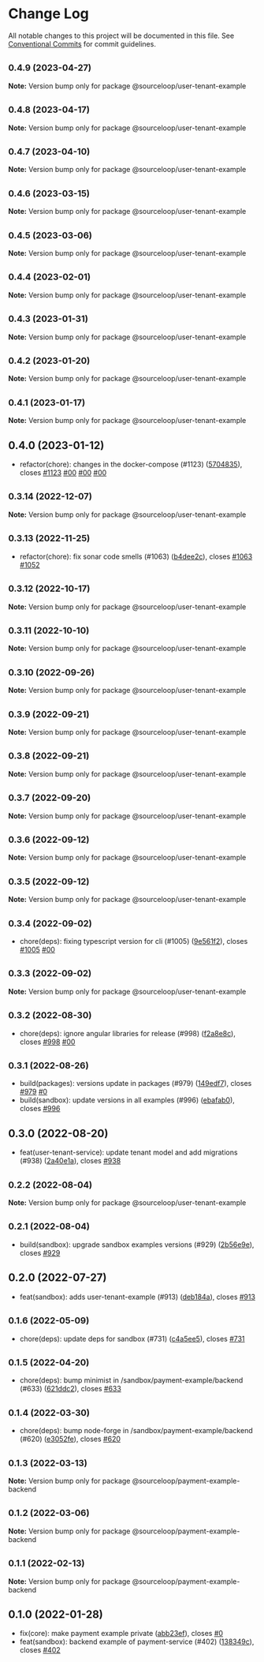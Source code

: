 # Change Log

All notable changes to this project will be documented in this file.
See [Conventional Commits](https://conventionalcommits.org) for commit guidelines.

## <small>0.4.9 (2023-04-27)</small>

**Note:** Version bump only for package @sourceloop/user-tenant-example





## <small>0.4.8 (2023-04-17)</small>

**Note:** Version bump only for package @sourceloop/user-tenant-example





## <small>0.4.7 (2023-04-10)</small>

**Note:** Version bump only for package @sourceloop/user-tenant-example





## <small>0.4.6 (2023-03-15)</small>

**Note:** Version bump only for package @sourceloop/user-tenant-example





## <small>0.4.5 (2023-03-06)</small>

**Note:** Version bump only for package @sourceloop/user-tenant-example





## <small>0.4.4 (2023-02-01)</small>

**Note:** Version bump only for package @sourceloop/user-tenant-example





## <small>0.4.3 (2023-01-31)</small>

**Note:** Version bump only for package @sourceloop/user-tenant-example





## <small>0.4.2 (2023-01-20)</small>

**Note:** Version bump only for package @sourceloop/user-tenant-example





## <small>0.4.1 (2023-01-17)</small>

**Note:** Version bump only for package @sourceloop/user-tenant-example





## 0.4.0 (2023-01-12)

* refactor(chore): changes in the docker-compose (#1123) ([5704835](https://github.com/sourcefuse/loopback4-microservice-catalog/commit/5704835)), closes [#1123](https://github.com/sourcefuse/loopback4-microservice-catalog/issues/1123) [#00](https://github.com/sourcefuse/loopback4-microservice-catalog/issues/00) [#00](https://github.com/sourcefuse/loopback4-microservice-catalog/issues/00) [#00](https://github.com/sourcefuse/loopback4-microservice-catalog/issues/00)





## <small>0.3.14 (2022-12-07)</small>

**Note:** Version bump only for package @sourceloop/user-tenant-example





## <small>0.3.13 (2022-11-25)</small>

* refactor(chore): fix sonar code smells (#1063) ([b4dee2c](https://github.com/sourcefuse/loopback4-microservice-catalog/commit/b4dee2c)), closes [#1063](https://github.com/sourcefuse/loopback4-microservice-catalog/issues/1063) [#1052](https://github.com/sourcefuse/loopback4-microservice-catalog/issues/1052)





## <small>0.3.12 (2022-10-17)</small>

**Note:** Version bump only for package @sourceloop/user-tenant-example





## <small>0.3.11 (2022-10-10)</small>

**Note:** Version bump only for package @sourceloop/user-tenant-example





## <small>0.3.10 (2022-09-26)</small>

**Note:** Version bump only for package @sourceloop/user-tenant-example





## <small>0.3.9 (2022-09-21)</small>

**Note:** Version bump only for package @sourceloop/user-tenant-example





## <small>0.3.8 (2022-09-21)</small>

**Note:** Version bump only for package @sourceloop/user-tenant-example





## <small>0.3.7 (2022-09-20)</small>

**Note:** Version bump only for package @sourceloop/user-tenant-example





## <small>0.3.6 (2022-09-12)</small>

**Note:** Version bump only for package @sourceloop/user-tenant-example





## <small>0.3.5 (2022-09-12)</small>

**Note:** Version bump only for package @sourceloop/user-tenant-example





## <small>0.3.4 (2022-09-02)</small>

* chore(deps): fixing typescript version for cli (#1005) ([9e561f2](https://github.com/sourcefuse/loopback4-microservice-catalog/commit/9e561f2)), closes [#1005](https://github.com/sourcefuse/loopback4-microservice-catalog/issues/1005) [#00](https://github.com/sourcefuse/loopback4-microservice-catalog/issues/00)





## <small>0.3.3 (2022-09-02)</small>

**Note:** Version bump only for package @sourceloop/user-tenant-example





## <small>0.3.2 (2022-08-30)</small>

* chore(deps): ignore angular libraries for release (#998) ([f2a8e8c](https://github.com/sourcefuse/loopback4-microservice-catalog/commit/f2a8e8c)), closes [#998](https://github.com/sourcefuse/loopback4-microservice-catalog/issues/998) [#00](https://github.com/sourcefuse/loopback4-microservice-catalog/issues/00)





## <small>0.3.1 (2022-08-26)</small>

* build(packages): versions update in packages (#979) ([149edf7](https://github.com/sourcefuse/loopback4-microservice-catalog/commit/149edf7)), closes [#979](https://github.com/sourcefuse/loopback4-microservice-catalog/issues/979) [#0](https://github.com/sourcefuse/loopback4-microservice-catalog/issues/0)
* build(sandbox): update versions in all examples (#996) ([ebafab0](https://github.com/sourcefuse/loopback4-microservice-catalog/commit/ebafab0)), closes [#996](https://github.com/sourcefuse/loopback4-microservice-catalog/issues/996)





## 0.3.0 (2022-08-20)

* feat(user-tenant-service): update tenant model and add migrations (#938) ([2a40e1a](https://github.com/sourcefuse/loopback4-microservice-catalog/commit/2a40e1a)), closes [#938](https://github.com/sourcefuse/loopback4-microservice-catalog/issues/938)





## <small>0.2.2 (2022-08-04)</small>

**Note:** Version bump only for package @sourceloop/user-tenant-example





## <small>0.2.1 (2022-08-04)</small>

* build(sandbox): upgrade sandbox examples versions (#929) ([2b56e9e](https://github.com/sourcefuse/loopback4-microservice-catalog/commit/2b56e9e)), closes [#929](https://github.com/sourcefuse/loopback4-microservice-catalog/issues/929)





## 0.2.0 (2022-07-27)

* feat(sandbox): adds user-tenant-example (#913) ([deb184a](https://github.com/sourcefuse/loopback4-microservice-catalog/commit/deb184a)), closes [#913](https://github.com/sourcefuse/loopback4-microservice-catalog/issues/913)





## <small>0.1.6 (2022-05-09)</small>

* chore(deps): update deps for sandbox (#731) ([c4a5ee5](https://github.com/sourcefuse/loopback4-microservice-catalog/commit/c4a5ee5)), closes [#731](https://github.com/sourcefuse/loopback4-microservice-catalog/issues/731)





## <small>0.1.5 (2022-04-20)</small>

* chore(deps): bump minimist in /sandbox/payment-example/backend (#633) ([621ddc2](https://github-personal/sourcefuse/loopback4-microservice-catalog/commit/621ddc2)), closes [#633](https://github-personal/sourcefuse/loopback4-microservice-catalog/issues/633)





## <small>0.1.4 (2022-03-30)</small>

* chore(deps): bump node-forge in /sandbox/payment-example/backend (#620) ([e3052fe](https://github-personal/sourcefuse/loopback4-microservice-catalog/commit/e3052fe)), closes [#620](https://github-personal/sourcefuse/loopback4-microservice-catalog/issues/620)





## <small>0.1.3 (2022-03-13)</small>

**Note:** Version bump only for package @sourceloop/payment-example-backend





## <small>0.1.2 (2022-03-06)</small>

**Note:** Version bump only for package @sourceloop/payment-example-backend





## <small>0.1.1 (2022-02-13)</small>

**Note:** Version bump only for package @sourceloop/payment-example-backend





## 0.1.0 (2022-01-28)

* fix(core): make payment example private ([abb23ef](https://github-personal/sourcefuse/loopback4-microservice-catalog/commit/abb23ef)), closes [#0](https://github-personal/sourcefuse/loopback4-microservice-catalog/issues/0)
* feat(sandbox): backend example of payment-service (#402) ([138349c](https://github-personal/sourcefuse/loopback4-microservice-catalog/commit/138349c)), closes [#402](https://github-personal/sourcefuse/loopback4-microservice-catalog/issues/402)
